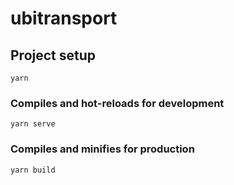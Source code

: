 # ubitransport

## Project setup
```
yarn
```

### Compiles and hot-reloads for development
```
yarn serve
```

### Compiles and minifies for production
```
yarn build
```
